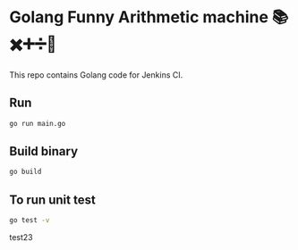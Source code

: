 # Golang Funny Arithmetic machine 📚✖️➕➗🔢
This repo contains Golang code for Jenkins CI.

## Run
```bash
go run main.go
```

## Build binary
```bash
go build
```
## To run unit test
```bash
go test -v
```
test23
